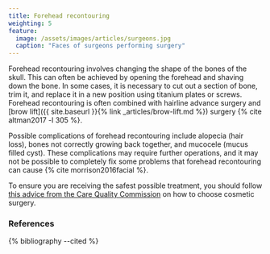 ```yaml
---
title: Forehead recontouring
weighting: 5
feature:
  image: /assets/images/articles/surgeons.jpg
  caption: "Faces of surgeons performing surgery"
---
```


Forehead recontouring involves changing the shape of the bones of the skull. This can often be achieved by opening the forehead and shaving down the bone. In some cases, it is necessary to cut out a section of bone, trim it, and replace it in a new position using titanium plates or screws. Forehead recontouring is often combined with hairline advance surgery and [brow lift]({{ site.baseurl }}{% link _articles/brow-lift.md %}) surgery {% cite altman2017 -l 305 %}.

Possible complications of forehead recontouring include alopecia (hair loss), bones not correctly growing back together, and mucocele (mucus filled cyst). These complications may require further operations, and it may not be possible to completely fix some problems that forehead recontouring can cause {% cite morrison2016facial %}.

To ensure you are receiving the safest possible treatment, you should follow [this advice from the Care Quality Commission](http://www.cqc.org.uk/help-advice/help-choosing-care-services/choosing-cosmetic-surgery) on how to choose cosmetic surgery.

### References

{% bibliography --cited %}